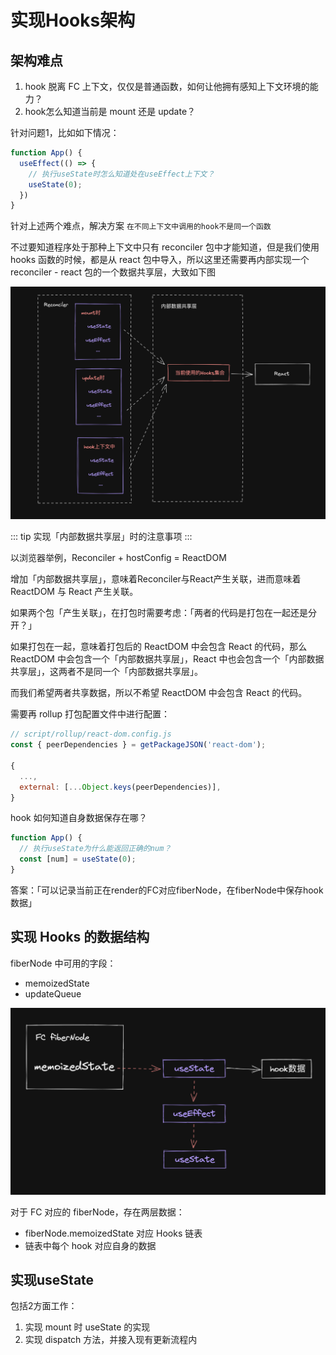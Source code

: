 # 实现Hooks架构

## 架构难点

1. hook 脱离 FC 上下文，仅仅是普通函数，如何让他拥有感知上下文环境的能力？
2. hook怎么知道当前是 mount 还是 update？

针对问题1，比如如下情况：

```jsx
function App() {
  useEffect(() => {
    // 执行useState时怎么知道处在useEffect上下文？
    useState(0);
  })
}
```

针对上述两个难点，解决方案 `在不同上下文中调用的hook不是同一个函数`

不过要知道程序处于那种上下文中只有 reconciler 包中才能知道，但是我们使用 hooks 函数的时候，都是从 react 包中导入，所以这里还需要再内部实现一个 reconciler - react 包的一个数据共享层，大致如下图

<img class="zoom-custom-imgs" src="./images/hooks-1.png" >

::: tip
实现「内部数据共享层」时的注意事项
:::

以浏览器举例，Reconciler + hostConfig = ReactDOM

增加「内部数据共享层」，意味着Reconciler与React产生关联，进而意味着 ReactDOM 与 React 产生关联。

如果两个包「产生关联」，在打包时需要考虑：「两者的代码是打包在一起还是分开？」

如果打包在一起，意味着打包后的 ReactDOM 中会包含 React 的代码，那么ReactDOM 中会包含一个「内部数据共享层」，React 中也会包含一个「内部数据共享层」，这两者不是同一个「内部数据共享层」。

而我们希望两者共享数据，所以不希望 ReactDOM 中会包含 React 的代码。

需要再 rollup 打包配置文件中进行配置：

```js
// script/rollup/react-dom.config.js
const { peerDependencies } = getPackageJSON('react-dom');

{
  ...,
  external: [...Object.keys(peerDependencies)],
}
```

hook 如何知道自身数据保存在哪？

```jsx
function App() {
  // 执行useState为什么能返回正确的num？
  const [num] = useState(0);
}
```

答案：「可以记录当前正在render的FC对应fiberNode，在fiberNode中保存hook数据」

## 实现 Hooks 的数据结构

fiberNode 中可用的字段：

- memoizedState
- updateQueue

<img class="zoom-custom-imgs" src="./images/hooks-2.png" >

对于 FC 对应的 fiberNode，存在两层数据：

- fiberNode.memoizedState 对应 Hooks 链表
- 链表中每个 hook 对应自身的数据

## 实现useState
包括2方面工作：

1. 实现 mount 时 useState 的实现
2. 实现 dispatch 方法，并接入现有更新流程内


<SideTitle :page="$page" />

